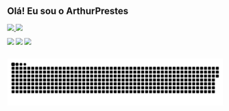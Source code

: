 ## Olá! Eu sou o ArthurPrestes  
 
 <div>
  <a href="https://github.com/ArthurPrestes">
  <img height="180em" src="https://github-readme-stats.vercel.app/api?username=ArthurPrestes&show_icons=true&theme=dracula&include_all_commits=true&count_private=true"/>
  <img height="180em" src="https://github-readme-stats.vercel.app/api/top-langs/?username=ArthurPrestes&layout=compact&langs_count=16&theme=dracula"/>
</div>
 
<div> 

  <a href="https://www.instagram.com/dj_arthurprestes/" target="_blank"><img src="https://img.shields.io/badge/-Instagram-%23333?style=for-the-badge&logo=instagram&logoColor=white" target="_blank"></a>
  <a href = "https://mail.google.com/mail/u/1/#inbox"><img src="https://img.shields.io/badge/-Gmail-%23333?style=for-the-badge&logo=gmail&logoColor=white" target="_blank"></a>
  <a href="https://www.linkedin.com/in/arthur-prestes-81075b188/" target="_blank"><img src="https://img.shields.io/badge/-LinkedIn-%23333?style=for-the-badge&logo=linkedin&logoColor=white" target="_blank"></a> 
 
 ##
 
  ![Snake animation](https://github.com/ArthurPrestes/ArthurPrestes/blob/output/github-contribution-grid-snake.svg)
 
</div>
